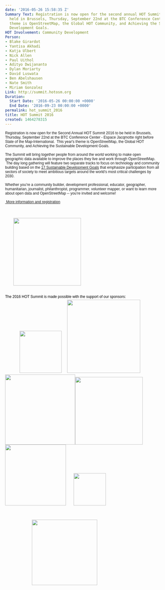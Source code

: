 ```yaml
---
date: '2016-05-26 15:58:35 Z'
Summary Text: Registration is now open for the second annual HOT Summit 2016 to be
  held in Brussels, Thursday, September 22nd at the BTC Conference Center. This year's
  theme is OpenStreetMap, the Global HOT Community, and Achieving the Sustainable
  Development Goals.
HOT Involvement: Community Development
Person:
- Blake Girardot
- Yantisa Akhadi
- Katja Ulbert
- Nick Allen
- Paul Uithol
- Adityo Dwijananto
- Dylan Moriarty
- David Luswata
- Ben Abelshausen
- Nate Smith
- Miriam Gonzalez
Link: http://summit.hotosm.org
Duration:
  Start Date: '2016-05-26 00:00:00 +0000'
  End Date: '2016-09-23 00:00:00 +0000'
permalink: hot_summit_2016
title: HOT Summit 2016
created: 1464278315
---
```

<p><font face="arial, helvetica neue, helvetica, sans-serif"><span style="font-size: 12px;">Registration is now open for the Second Annual HOT Summit 2016 to be held in Brussels, Thursday, September 22nd at the BTC Conference Center - Espace Jacqmotte right before State of the Map-International. &nbsp;This year's theme is OpenStreetMap, the Global HOT Community, and Achieving the Sustainable Development Goals.</span></font></p><p><font face="arial, helvetica neue, helvetica, sans-serif"><span style="font-size: 12px;">The Summit will bring together people from around the world working to make open geographic data available to improve the places they live and work through OpenStreetMap. &nbsp;The day long gathering will feature two separate tracks to focus on technology and community building based on the <a href="https://sustainabledevelopment.un.org/?menu=1300" target="_blank">17 Sustainable Development Goals</a> that emphasize participation from all sectors of society to meet ambitious targets around the world’s most critical challenges by 2030.</span></font></p><p><font face="arial, helvetica neue, helvetica, sans-serif"><span style="font-size: 12px;">Whether you’re a community builder, development professional, educator, geographer, humanitarian, journalist, philanthropist, programmer, volunteer mapper, or want to learn more about open data and OpenStreetMap -- you’re invited and welcome!</span></font></p><p><a href="http://summit.hotosm.org" target="_blank"><font face="arial, helvetica neue, helvetica, sans-serif"><span style="font-size: 12px;">&nbsp;More information and registration</span></font></a></p><div style="font-stretch: inherit; font-size: 14px; line-height: 21px; font-family: 'Open Sans', Arial, sans-serif;" dir="ltr"><p style="font-style: inherit; font-variant: inherit; font-weight: inherit; font-stretch: inherit; font-size: inherit; line-height: inherit; font-family: inherit; margin-top: 10px !important; margin-bottom: 10px !important;">&nbsp;</p><div style="font-stretch: inherit;" dir="ltr"><span style="font-style: inherit; font-variant: inherit; font-weight: inherit; font-stretch: inherit; font-size: 12px; line-height: inherit; font-family: inherit;"><span style="font-style: inherit; font-variant: inherit; font-weight: inherit; font-stretch: inherit; font-size: inherit; line-height: inherit; font-family: inherit; color: #696969;"><span style="font-style: inherit; font-variant: inherit; font-weight: inherit; font-stretch: inherit; font-size: inherit; line-height: 1.6; font-family: inherit;"><span style="font-style: inherit; font-variant: inherit; font-weight: inherit; font-stretch: inherit; font-size: inherit; line-height: inherit; font-family: arial, 'helvetica neue', helvetica, sans-serif; color: #000000;">&nbsp;&nbsp; &nbsp; &nbsp; &nbsp;<img class="image-medium" style="font-style: inherit; font-variant: inherit; font-weight: inherit; font-stretch: inherit; font-size: inherit; line-height: inherit; font-family: inherit; max-width: 100%; height: auto;" title="2016 Hot Summit" src="https://hotosm.org/sites/default/files/styles/medium/public/HOTsummit2016_logo_0.png?itok=Bb4iQvZ6" alt="" width="220" height="159">&nbsp; &nbsp; &nbsp;</span></span></span></span></div><div style="font-stretch: inherit;" dir="ltr">&nbsp;</div><div style="font-stretch: inherit;" dir="ltr"><span style="font-style: inherit; font-variant: inherit; font-weight: inherit; font-stretch: inherit; font-size: 12px; line-height: inherit; font-family: inherit;"><span style="font-style: inherit; font-variant: inherit; font-weight: inherit; font-stretch: inherit; font-size: inherit; line-height: inherit; font-family: inherit; color: #696969;"><span style="font-style: inherit; font-variant: inherit; font-weight: inherit; font-stretch: inherit; font-size: inherit; line-height: 1.6; font-family: inherit;"><span style="font-style: inherit; font-variant: inherit; font-weight: inherit; font-stretch: inherit; font-size: inherit; line-height: inherit; font-family: arial, 'helvetica neue', helvetica, sans-serif; color: #000000;">The 2016 HOT Summit is made possible with the support of our sponsors: &nbsp;</span></span></span></span></div><div style="font-stretch: inherit;" dir="ltr"><span style="font-style: inherit; font-variant: inherit; font-weight: inherit; font-stretch: inherit; font-size: 12px; line-height: inherit; font-family: inherit;"><span style="font-style: inherit; font-variant: inherit; font-weight: inherit; font-stretch: inherit; font-size: inherit; line-height: inherit; font-family: inherit; color: #696969;"><span style="font-style: inherit; font-variant: inherit; font-weight: inherit; font-stretch: inherit; font-size: inherit; line-height: 1.6; font-family: inherit;">&nbsp; &nbsp; &nbsp; &nbsp; &nbsp; &nbsp; &nbsp; &nbsp;<img class="image-medium" style="font-style: inherit; font-variant: inherit; font-weight: inherit; font-stretch: inherit; font-size: inherit; line-height: inherit; font-family: inherit; max-width: 100%; height: auto;" src="https://hotosm.org/sites/default/files/styles/medium/public/Mapbox-Graphic_0.jpg?itok=-JlI4NV0" alt="" width="137" height="137">&nbsp; &nbsp; &nbsp;&nbsp;</span></span></span><img class="image-medium" style="font-style: inherit; font-variant: inherit; font-weight: inherit; font-stretch: inherit; font-size: 12px; line-height: inherit; font-family: inherit; max-width: 100%; height: auto; color: #696969;" src="https://hotosm.org/sites/default/files/styles/medium/public/logo_btc.jpg?itok=26BXCTQX" alt="" width="238" height="122"></div><div style="font-stretch: inherit;" dir="ltr"><span style="font-style: inherit; font-variant: inherit; font-weight: inherit; font-stretch: inherit; font-size: 12px; line-height: inherit; font-family: inherit;"><span style="font-style: inherit; font-variant: inherit; font-weight: inherit; font-stretch: inherit; font-size: inherit; line-height: inherit; font-family: inherit; color: #696969;"><span style="font-style: inherit; font-variant: inherit; font-weight: inherit; font-stretch: inherit; font-size: inherit; line-height: 1.6; font-family: inherit;"><img class="image-medium" style="font-style: inherit; font-variant: inherit; font-weight: inherit; font-stretch: inherit; font-size: inherit; line-height: inherit; font-family: inherit; max-width: 100%; height: auto;" title="Mapillary" src="https://hotosm.org/sites/default/files/styles/medium/public/77b14c662df42f71f8a7f0775d1873f686a58788.png?itok=bSHP_wE_" alt="" width="228" height="57"><img class="image-medium" style="font-style: inherit; font-variant: inherit; font-weight: inherit; font-stretch: inherit; font-size: inherit; line-height: inherit; font-family: inherit; max-width: 100%; height: auto;" title="Spatialdev" src="https://hotosm.org/sites/default/files/styles/medium/public/sponsor-spatialdev-transparent-2.png?itok=WDGFqxFa" alt="" width="220" height="48"></span></span></span></div><div style="font-stretch: inherit;" dir="ltr"><span style="font-style: inherit; font-variant: inherit; font-weight: inherit; font-stretch: inherit; font-size: 12px; line-height: inherit; font-family: inherit;"><span style="font-style: inherit; font-variant: inherit; font-weight: inherit; font-stretch: inherit; font-size: inherit; line-height: inherit; font-family: inherit; color: #696969;"><span style="font-style: inherit; font-variant: inherit; font-weight: inherit; font-stretch: inherit; font-size: inherit; line-height: 1.6; font-family: inherit;"><img class="image-medium" style="font-style: inherit; font-variant: inherit; font-weight: inherit; font-stretch: inherit; font-size: inherit; line-height: inherit; font-family: inherit; max-width: 100%; height: auto;" title="Mapzen" src="https://hotosm.org/sites/default/files/styles/medium/public/mapzen-logo-horiz-color-lit.png?itok=fa5W67gO" alt="" width="198" height="73">&nbsp; &nbsp; &nbsp; &nbsp;&nbsp;<img class="image-medium" style="font-style: inherit; font-variant: inherit; font-weight: inherit; font-stretch: inherit; font-size: inherit; line-height: inherit; font-family: inherit; max-width: 100%; height: auto;" title="Kartoza" src="https://hotosm.org/sites/default/files/styles/medium/public/KartozaLogo.png?itok=Wn7Bnfr6" alt="" width="105" height="50"></span></span></span></div><p style="font-style: inherit; font-variant: inherit; font-weight: inherit; font-stretch: inherit; font-size: inherit; line-height: inherit; font-family: inherit; margin-top: 10px !important; margin-bottom: 10px !important;">&nbsp;</p><div style="font-stretch: inherit;" dir="ltr"><span style="font-style: inherit; font-variant: inherit; font-weight: inherit; font-stretch: inherit; font-size: 12px; line-height: inherit; font-family: inherit;"><span style="font-style: inherit; font-variant: inherit; font-weight: inherit; font-stretch: inherit; font-size: inherit; line-height: inherit; font-family: inherit; color: #696969;"><span style="font-style: inherit; font-variant: inherit; font-weight: inherit; font-stretch: inherit; font-size: inherit; line-height: 1.6; font-family: inherit;">&nbsp; &nbsp; &nbsp; &nbsp; &nbsp; &nbsp; &nbsp; &nbsp; &nbsp; &nbsp; &nbsp; &nbsp; &nbsp; &nbsp;&nbsp;<img class="image-medium" style="font-style: inherit; font-variant: inherit; font-weight: inherit; font-stretch: inherit; font-size: inherit; line-height: inherit; font-family: inherit; max-width: 100%; height: auto;" title="Devseed" src="https://hotosm.org/sites/default/files/styles/medium/public/https_proxy.png?itok=D4JAxLlT" alt="" width="213" height="60">&nbsp; &nbsp; &nbsp;&nbsp;</span></span></span></div></div>
